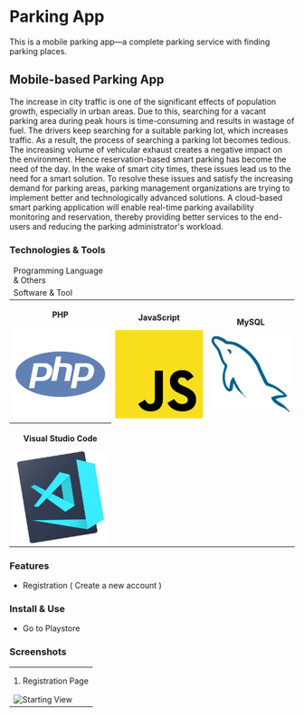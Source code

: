 # Parking App
This is a mobile parking app—a complete parking service with finding parking places. 

## Mobile-based Parking App
The increase in city traffic is one of the significant effects of population growth, especially in urban areas. Due to this, searching for a vacant parking area during peak hours is time-consuming and results in wastage of fuel. The drivers keep searching for a suitable parking lot, which increases traffic. As a result, the process of searching a parking lot becomes tedious. The increasing volume of vehicular exhaust creates a  negative impact on the environment. Hence reservation-based smart parking has become the need of the day. In the wake of smart city times, these issues lead us to the need for a smart solution. To resolve these issues and satisfy the increasing demand for parking areas,  parking management organizations are trying to implement better and technologically advanced solutions. A cloud-based smart parking application will enable real-time parking availability monitoring and reservation, thereby providing better services to the end-users and reducing the parking administrator's workload.

### Technologies & Tools
 
  <table>
        <thead>
            <tr>
                <td> Programming Language & Others</td>
            </tr>
            <tr>
                <td> Software & Tool </td>
            </tr>
        </thead>
        <tbody>
            <tr>
                <th>
                    <p> PHP </p><img style="vertical-align:middle" alt="PHP"
                        src="https://github.com/HafizurRahman111/parking_app/blob/main/github_contents_parking/images/php.svg" />
                </th>
                <th>
                    <p> JavaScript </p><img style="vertical-align:middle" alt="Javascript"
                        src="https://github.com/HafizurRahman111/parking_app/blob/main/github_contents_parking/images/javascript.svg" />
                </th>
                <th>
                    <p> MySQL </p><img style="vertical-align:middle" alt="MySQL" src="https://github.com/HafizurRahman111/parking_app/blob/main/github_contents_parking/images/mysql.svg
                        " />
                </th>
            </tr>
            <tr>
                <th>
                    <p> Visual Studio Code </p><img style="vertical-align:middle" alt="Visual Studio Code"
                        src="https://github.com/HafizurRahman111/HafizurRahman111/blob/main/images/vscode.png" />
                </th>
            </tr>
        </tbody>
    </table>


### Features
 - Registration ( Create a new account )
 
 
### Install & Use
 - Go to Playstore
 
### Screenshots

<table>
        <tr>
          <td><p>1. Registration Page </p><img style="vertical-align:middle" alt="Starting View" src="Screenshots/Screenshot 2020-01-18 12.23.12.png" /></td>
        </tr>
</table>


